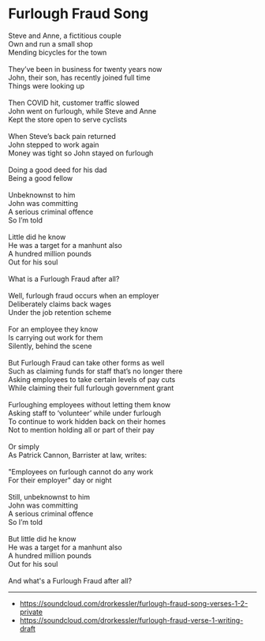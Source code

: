 # Furlough Fraud Song

Steve and Anne, a fictitious couple\
Own and run a small shop\
Mending bicycles for the town\
\
They’ve been in business for twenty years now\
John, their son, has recently joined full time\
Things were looking up\
\
Then COVID hit, customer traffic slowed\
John went on furlough, while Steve and Anne\
Kept the store open to serve cyclists\
\
When Steve’s back pain returned\
John stepped to work again\
Money was tight so John stayed on furlough\
\
Doing a good deed for his dad\
Being a good fellow\
\
Unbeknownst to him\
John was committing\
A serious criminal offence\
So I’m told\
\
Little did he know\
He was a target for a manhunt also\
A hundred million pounds\
Out for his soul\
\
What is a Furlough Fraud after all?\
\
Well, furlough fraud occurs when an employer\
Deliberately claims back wages\
Under the job retention scheme\
\
For an employee they know\
Is carrying out work for them\
Silently, behind the scene\
\
But Furlough Fraud can take other forms as well\
Such as claiming funds for staff that’s no longer there\
Asking employees to take certain levels of pay cuts\
While claiming their full furlough government grant\
\
Furloughing employees without letting them know\
Asking staff to ‘volunteer’ while under furlough\
To continue to work hidden back on their homes\
Not to mention holding all or part of their pay\
\
Or simply\
As Patrick Cannon, Barrister at law, writes:\
\
"Employees on furlough cannot do any work\
For their employer" day or night\
\
Still, unbeknownst to him\
John was committing\
A serious criminal offence\
So I’m told\
\
But little did he know\
He was a target for a manhunt also\
A hundred million pounds\
Out for his soul\
\
And what's a Furlough Fraud after all?

---
- https://soundcloud.com/drorkessler/furlough-fraud-song-verses-1-2-private
- https://soundcloud.com/drorkessler/furlough-fraud-verse-1-writing-draft

